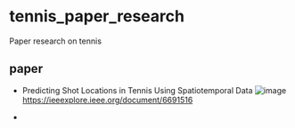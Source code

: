 # tennis_paper_research
Paper research on tennis

## paper
- Predicting Shot Locations in Tennis Using Spatiotemporal Data
![image](https://user-images.githubusercontent.com/34574033/76027831-aeb27f00-5f74-11ea-9d3b-1bf387aac686.png)
https://ieeexplore.ieee.org/document/6691516

- 

